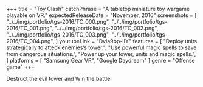 +++
title = "Toy Clash"
catchPhrase = "A tabletop miniature toy wargame playable on VR."
expectedReleaseDate = "November, 2016"
screenshots = [
"../../img/portfolio/tgs-2016/TC_000.png",
"../../img/portfolio/tgs-2016/TC_001.png",
"../../img/portfolio/tgs-2016/TC_002.png",
"../../img/portfolio/tgs-2016/TC_003.png",
"../../img/portfolio/tgs-2016/TC_004.png",
]
youtubeLink = "Dvla9bp-IIY"
features = [
  "Deploy units strategically to atteck enemies’s tower.",
  "Use powerful magic spells to save from dangerous situations.",
  "Power up your tower, units and magic spells.",
]
platforms = [
  "Samsung Gear VR",
  "Google Daydream"
]
genre = "Offense game"
+++

Destruct the evil tower and Win the battle!
